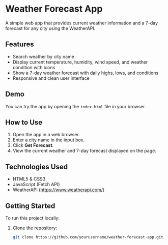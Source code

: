 # Weather Forecast App

A simple web app that provides current weather information and a 7-day forecast for any city using the WeatherAPI.

## Features

- Search weather by city name
- Display current temperature, humidity, wind speed, and weather condition with icons
- Show a 7-day weather forecast with daily highs, lows, and conditions
- Responsive and clean user interface

## Demo

You can try the app by opening the `index.html` file in your browser.

## How to Use

1. Open the app in a web browser.
2. Enter a city name in the input box.
3. Click **Get Forecast**.
4. View the current weather and 7-day forecast displayed on the page.

## Technologies Used

- HTML5 & CSS3
- JavaScript (Fetch API)
- WeatherAPI (https://www.weatherapi.com/)

## Getting Started

To run this project locally:

1. Clone the repository:
   ```bash
   git clone https://github.com/yourusername/weather-forecast-app.git
